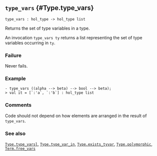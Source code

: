 ## `type_vars` {#Type.type_vars}


```
type_vars : hol_type -> hol_type list
```



Returns the set of type variables in a type.


An invocation `type_vars ty` returns a list representing the set of
type variables occurring in `ty`.

### Failure

Never fails.

### Example

    
    - type_vars ((alpha --> beta) --> bool --> beta);
    > val it = [`:'a`, `:'b`] : hol_type list
    



### Comments

Code should not depend on how elements are arranged in the
result of `type_vars`.

### See also

[`Type.type_varsl`](#Type.type_varsl), [`Type.type_var_in`](#Type.type_var_in), [`Type.exists_tyvar`](#Type.exists_tyvar), [`Type.polymorphic`](#Type.polymorphic), [`Term.free_vars`](#Term.free_vars)

